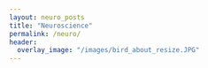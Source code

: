 ```yaml
---
layout: neuro_posts
title: "Neuroscience"
permalink: /neuro/
header:
  overlay_image: "/images/bird_about_resize.JPG"
---
```

